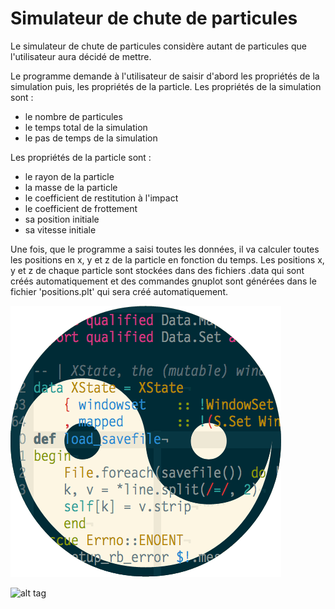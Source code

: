 # Simulateur de chute de particules

Le simulateur de chute de particules considère autant de particules que l'utilisateur aura décidé de mettre.

Le programme demande à l'utilisateur de saisir d'abord les propriétés de la simulation puis, les propriétés de la particle.
Les propriétés de la simulation sont :
- le nombre de particules
- le temps total de la simulation
- le pas de temps de la simulation

Les propriétés de la particle sont :
- le rayon de la particle
- la masse de la particle
- le coefficient de restitution à l'impact
- le coefficient de frottement
- sa position initiale
- sa vitesse initiale

Une fois, que le programme a saisi toutes les données, il va calculer toutes les positions en x, y et z de la particle en fonction du temps. 
Les positions x, y et z de chaque particle sont stockées dans des fichiers .data qui sont créés automatiquement et des commandes gnuplot sont générées
dans le fichier 'positions.plt' qui sera créé automatiquement. 

[![solarized dualmode](https://github.com/altercation/solarized/raw/master/img/solarized-yinyang.png)](#features)

![alt tag](http://hpics.li/63aa3b4)
